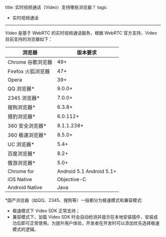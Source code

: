 title: 实时视频通话（Video）支持哪些浏览器？
tags:
- 实时视频通话
---
Video 是基于 WebRTC 的实时视频通话服务，根据 WebRTC 官方支持，Video 目前支持的浏览器如下：

|浏览器|版本要求|
|-----|-------|
|Chrome 谷歌浏览器	|49+|
|Firefox 火狐浏览器|47+|
|Opera	|39+|
|QQ 浏览器*	|9.0.0+|
|2345 浏览器*	|7.0.0+|
|搜狗浏览器*	|6.3.8+|
|猎豹浏览器*	|6.0.112+|
|360 安全浏览器*	|8.1.1.238+|
|360 极速浏览器* |	8.5.0+|
|UC 浏览器* |	5.4+|
|百度浏览器*	|8.2+|
|傲游浏览器* |	5.0+|
|Chrome for |  Android 5.1	Android 5.1+|
|iOS Native |  Objective-C	　|
|Android Native |  Java	　|

*国产浏览器（如QQ、2345、搜狗等）一般都分为极速模式和兼容模式:

- 极速模式下 Video SDK 正常支持；
- 兼容模式下，加载 Video SDK 时会自动检测并提示在本地安装插件，安装成功后即可正常使用。为提升用户体验，开发者在开发时可以添加优先选择极速模式的逻辑。
